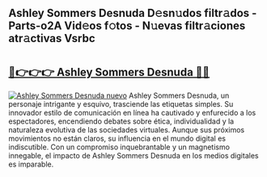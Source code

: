 ## Ashley Sommers Desnuda D𝚎sn𝚞dos filtr𝚊dos - Parts-o2A Vid𝚎os f𝚘tos - N𝚞evas filtr𝚊ciones atr𝚊ctivas Vsrbc

# <h2><a href="http://mb6eap.tromn.icu/?c=Ashley+Sommers+Desnuda">🔗👉👉👉 Ashley Sommers Desnuda 🔗🔗</a></h2>

[![Ashley Sommers Desnuda nuevo](https://i.imgur.com/pEAQMta.gif)](http://mb6eap.tromn.icu/?c=Ashley+Sommers+Desnuda)
Ashley Sommers Desnuda, un personaje intrigante y esquivo, trasciende las etiquetas simples. Su innovador estilo de comunicación en línea ha cautivado y enfurecido a los espectadores, encendiendo debates sobre ética, individualidad y la naturaleza evolutiva de las sociedades virtuales. Aunque sus próximos movimientos no están claros, su influencia en el mundo digital es indiscutible. Con un compromiso inquebrantable y un magnetismo innegable, el impacto de Ashley Sommers Desnuda en los medios digitales es imparable.
